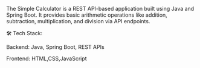  The Simple Calculator is a REST API-based application built using Java and Spring Boot. It provides basic arithmetic operations like addition, subtraction, multiplication, and division via API endpoints.

🛠️ Tech Stack:

Backend: Java, Spring Boot, REST APIs

Frontend: HTML,CSS,JavaScript
